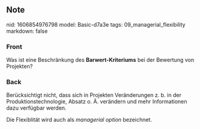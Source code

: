 ## Note
nid: 1606854976798
model: Basic-d7a3e
tags: 09_managerial_flexibility
markdown: false

### Front
<p>Was ist eine Beschränkung des <b>Barwert-Kriteriums</b> bei der
Bewertung von Projekten?

### Back
<p>Berücksichtigt nicht, dass sich in Projekten Veränderungen z. b.
in der Produktionstechnologie, Absatz o. Ä. verändern und mehr
Informationen dazu verfügbar werden.
<p>Die Flexiblität wird auch als <i>managerial option</i>
bezeichnet.
